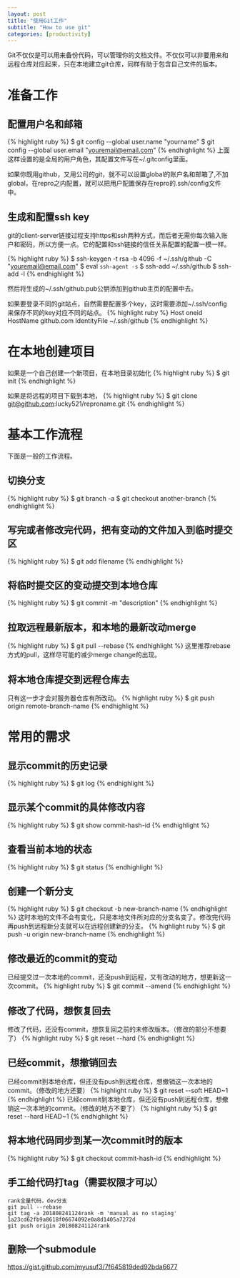```yaml
---
layout: post
title: "使用Git工作"
subtitle: "How to use git"
categories: [productivity]
---
```


Git不仅仅是可以用来备份代码，可以管理你的文档文件。不仅仅可以非要用来和远程仓库对应起来，只在本地建立git仓库，同样有助于包含自己文件的版本。

# 准备工作

## 配置用户名和邮箱

{% highlight ruby %}
$ git config --global user.name "yourname"
$ git config --global user.email "youremail@email.com"
{% endhighlight %}
上面这样设置的是全局的用户角色，其配置文件写在~/.gitconfig里面。

如果你既用github，又用公司的git，就不可以设置global的账户名和邮箱了,不加global，在repro之内配置，就可以把用户配置保存在repro的.ssh/config文件中。

## 生成和配置ssh key

git的client-server链接过程支持https和ssh两种方式，而后者无需你每次输入账户和密码，所以方便一点。它的配置和ssh链接的信任关系配置的配置一模一样。

{% highlight ruby %}
$ ssh-keygen -t rsa -b 4096  -f ~/.ssh/github  -C "youremail@email.com"
$ eval `ssh-agent -s`
$ ssh-add ~/.ssh/github
$ ssh-add -l
{% endhighlight %}

然后将生成的~/.ssh/github.pub公钥添加到github主页的配置中去。

如果要登录不同的git站点，自然需要配置多个key，这时需要添加~/.ssh/config来保存不同的key对应不同的站点。
{% highlight ruby %}
Host oneid
	HostName github.com
	IdentityFile ~/.ssh/github
{% endhighlight %}


# 在本地创建项目
如果是一个自己创建一个新项目，在本地目录初始化
{% highlight ruby %}
$ git init
{% endhighlight %}

如果是将远程的项目下载到本地，
{% highlight ruby %}
$ git clone git@github.com:lucky521/reproname.git
{% endhighlight %}

# 基本工作流程

下面是一般的工作流程。

## 切换分支
{% highlight ruby %}
$ git branch -a
$ git checkout another-branch
{% endhighlight %}

## 写完或者修改完代码，把有变动的文件加入到临时提交区
{% highlight ruby %}
$ git add filename
{% endhighlight %}

## 将临时提交区的变动提交到本地仓库
{% highlight ruby %}
$ git commit -m "description"
{% endhighlight %}

## 拉取远程最新版本，和本地的最新改动merge
{% highlight ruby %}
$ git pull --rebase
{% endhighlight %}
这里推荐rebase方式的pull，这样尽可能的减少merge change的出现。

## 将本地仓库提交到远程仓库去
只有这一步才会对服务器仓库有所改动。
{% highlight ruby %}
$ git push origin remote-branch-name
{% endhighlight %}


# 常用的需求

## 显示commit的历史记录
{% highlight ruby %}
$ git log
{% endhighlight %}

## 显示某个commit的具体修改内容
{% highlight ruby %}
$ git show commit-hash-id
{% endhighlight %}

## 查看当前本地的状态
{% highlight ruby %}
$ git status
{% endhighlight %}

## 创建一个新分支
{% highlight ruby %}
$ git checkout -b new-branch-name
{% endhighlight %}
这时本地的文件不会有变化，只是本地文件所对应的分支名变了。修改完代码再push到远程新分支就可以在远程创建新的分支。
{% highlight ruby %}
$ git push -u origin new-branch-name
{% endhighlight %}

## 修改最近的commit的变动
已经提交过一次本地的commit，还没push到远程，又有改动的地方，想更新这一次commit。
{% highlight ruby %}
$ git commit --amend
{% endhighlight %}

## 修改了代码，想恢复回去
修改了代码，还没有commit，想恢复回之前的未修改版本。（修改的部分不想要了）
{% highlight ruby %}
$ git reset --hard
{% endhighlight %}

## 已经commit，想撤销回去
已经commit到本地仓库，但还没有push到远程仓库，想撤销这一次本地的commit。（修改的地方还要）
{% highlight ruby %}
$ git reset --soft HEAD~1
{% endhighlight %}
已经commit到本地仓库，但还没有push到远程仓库，想撤销这一次本地的commit。（修改的地方不要了）
{% highlight ruby %}
$ git reset --hard HEAD~1
{% endhighlight %}

## 将本地代码同步到某一次commit时的版本
{% highlight ruby %}
$ git checkout commit-hash-id
{% endhighlight %}


## 手工给代码打tag（需要权限才可以）
```
rank全量代码，dev分支
git pull --rebase
git tag -a 201808241124rank -m 'manual as no staging' 1a23cd62fb9a8618f06674092e0a8d1405a7272d
git push origin 201808241124rank
```


## 删除一个submodule
https://gist.github.com/myusuf3/7f645819ded92bda6677












